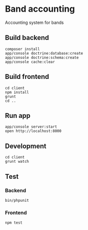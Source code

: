 # Band accounting

Accounting system for bands

## Build backend

```
composer install
app/console doctrine:database:create
app/console doctrine:schema:create
app/console cache:clear
```

## Build frontend

```
cd client
npm install
grunt
cd ..
```

## Run app

```
app/console server:start
open http://localhost:8000
```

## Development

```
cd client
grunt watch
```

## Test

### Backend
```
bin/phpunit
```

### Frontend
```
npm test
```
